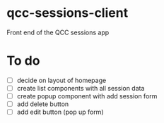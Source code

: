 # qcc-sessions-client

Front end of the QCC sessions app

# To do

- [ ] decide on layout of homepage
- [ ] create list components with all session data
- [ ] create popup component with add session form
- [ ] add delete button
- [ ] add edit button (pop up form)
